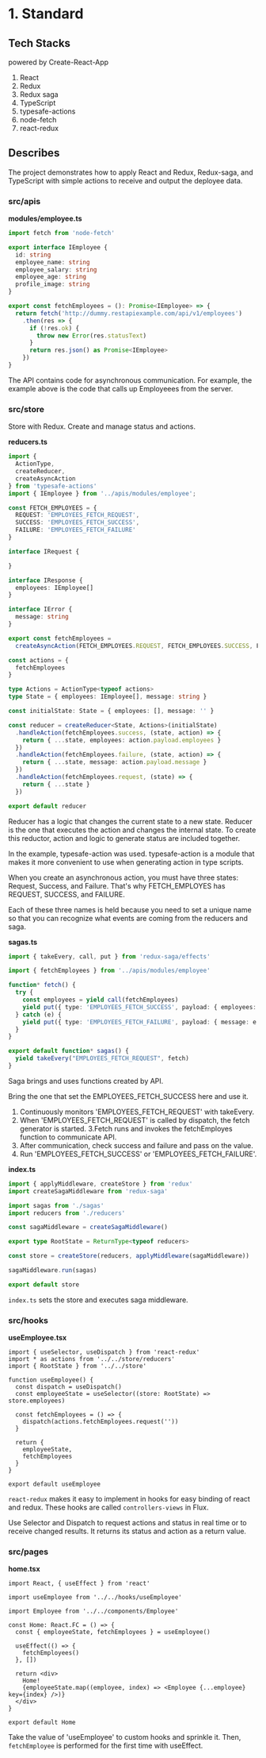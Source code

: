 # 1. Standard

## Tech Stacks

powered by Create-React-App

1. React
2. Redux
3. Redux saga
4. TypeScript
5. typesafe-actions
6. node-fetch
7. react-redux

## Describes

The project demonstrates how to apply React and Redux, Redux-saga, and TypeScript with simple actions to receive and output the deployee data.

### src/apis

**modules/employee.ts**

```ts
import fetch from 'node-fetch'

export interface IEmployee {
  id: string
  employee_name: string
  employee_salary: string
  employee_age: string
  profile_image: string
}

export const fetchEmployees = (): Promise<IEmployee> => {
  return fetch('http://dummy.restapiexample.com/api/v1/employees')
    .then(res => {
      if (!res.ok) {
        throw new Error(res.statusText)
      }
      return res.json() as Promise<IEmployee>
    })
}
```

The API contains code for asynchronous communication. For example, the example above is the code that calls up Employeees from the server.

### src/store

Store with Redux. Create and manage status and actions.

**reducers.ts**

```ts
import {
  ActionType,
  createReducer,
  createAsyncAction
} from 'typesafe-actions'
import { IEmployee } from '../apis/modules/employee';

const FETCH_EMPLOYEES = {
  REQUEST: 'EMPLOYEES_FETCH_REQUEST',
  SUCCESS: 'EMPLOYEES_FETCH_SUCCESS',
  FAILURE: 'EMPLOYEES_FETCH_FAILURE'
}

interface IRequest {

}

interface IResponse {
  employees: IEmployee[]
}

interface IError {
  message: string
}

export const fetchEmployees =
  createAsyncAction(FETCH_EMPLOYEES.REQUEST, FETCH_EMPLOYEES.SUCCESS, FETCH_EMPLOYEES.FAILURE)<IRequest, IResponse, IError>()

const actions = {
  fetchEmployees
}

type Actions = ActionType<typeof actions>
type State = { employees: IEmployee[], message: string }

const initialState: State = { employees: [], message: '' }

const reducer = createReducer<State, Actions>(initialState)
  .handleAction(fetchEmployees.success, (state, action) => {
    return { ...state, employees: action.payload.employees }
  })
  .handleAction(fetchEmployees.failure, (state, action) => {
    return { ...state, message: action.payload.message }
  })
  .handleAction(fetchEmployees.request, (state) => {
    return { ...state }
  })

export default reducer
```

Reducer has a logic that changes the current state to a new state. Reducer is the one that executes the action and changes the internal state. To create this reductor, action and logic to generate status are included together.

In the example, typesafe-action was used. typesafe-action is a module that makes it more convenient to use when generating action in type scripts.

When you create an asynchronous action, you must have three states: Request, Success, and Failure. That's why FETCH_EMPLOYES has REQUEST, SUCCESS, and FAILURE.

Each of these three names is held because you need to set a unique name so that you can recognize what events are coming from the reducers and saga.

**sagas.ts**

```ts
import { takeEvery, call, put } from 'redux-saga/effects'

import { fetchEmployees } from '../apis/modules/employee'

function* fetch() {
  try {
    const employees = yield call(fetchEmployees)
    yield put({ type: 'EMPLOYEES_FETCH_SUCCESS', payload: { employees: employees.data } })
  } catch (e) {
    yield put({ type: 'EMPLOYEES_FETCH_FAILURE', payload: { message: e.message } })
  }
}

export default function* sagas() {
  yield takeEvery("EMPLOYEES_FETCH_REQUEST", fetch)
}
```
Saga brings and uses functions created by API.

Bring the one that set the EMPLOYEES_FETCH_SUCCESS here and use it.

1. Continuously monitors 'EMPLOYEES_FETCH_REQUEST' with takeEvery.
2. When 'EMPLOYEES_FETCH_REQUEST' is called by dispatch, the fetch generator is started.
3.Fetch runs and invokes the fetchEmployes function to communicate API.
4. After communication, check success and failure and pass on the value.
5. Run 'EMPLOYEES_FETCH_SUCCESS' or 'EMPLOYEES_FETCH_FAILURE'.

**index.ts**

```ts
import { applyMiddleware, createStore } from 'redux'
import createSagaMiddleware from 'redux-saga'

import sagas from './sagas'
import reducers from './reducers'

const sagaMiddleware = createSagaMiddleware()

export type RootState = ReturnType<typeof reducers>

const store = createStore(reducers, applyMiddleware(sagaMiddleware))

sagaMiddleware.run(sagas)

export default store

```

`index.ts` sets the store and executes saga middleware.

### src/hooks

**useEmployee.tsx**

```tsx
import { useSelector, useDispatch } from 'react-redux'
import * as actions from '../../store/reducers'
import { RootState } from '../../store'

function useEmployee() {
  const dispatch = useDispatch()
  const employeeState = useSelector((store: RootState) => store.employees)

  const fetchEmployees = () => {
    dispatch(actions.fetchEmployees.request(''))
  }

  return {
    employeeState,
    fetchEmployees
  }
}

export default useEmployee
```

`react-redux` makes it easy to implement in hooks for easy binding of react and redux. These hooks are called `controllers-views` in Flux.

Use Selector and Dispatch to request actions and status in real time or to receive changed results. It returns its status and action as a return value.

### src/pages

**home.tsx**

```tsx
import React, { useEffect } from 'react'

import useEmployee from '../../hooks/useEmployee'

import Employee from '../../components/Employee'

const Home: React.FC = () => {
  const { employeeState, fetchEmployees } = useEmployee()

  useEffect(() => {
    fetchEmployees()
  }, [])

  return <div>
    Home!
    {employeeState.map((employee, index) => <Employee {...employee} key={index} />)}
  </div>
}

export default Home
```

Take the value of 'useEmployee' to custom hooks and sprinkle it. Then, `fetchEmployee` is performed for the first time with useEffect.
